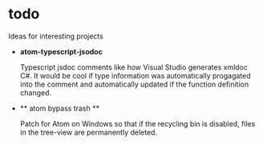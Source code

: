 # todo
Ideas for interesting projects

* **atom-typescript-jsodoc**
 
  Typescript jsdoc comments like how Visual Studio generates xmldoc C#. It
  would be cool if type information was automatically progagated into the comment and
  automatically updated if the function definition changed.
  
* ** atom bypass trash **
  
  Patch for Atom on Windows so that if the recycling bin is disabled, files in the tree-view are permanently deleted.
